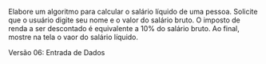 Elabore um algoritmo para calcular o salário líquido de uma pessoa.
Solicite que o usuário digite seu nome e o valor do salário bruto. 
O imposto de renda a ser descontado é equivalente a 10% do salário bruto.
Ao final, mostre na tela o vaor do salário líquido.

Versão 06: Entrada de Dados